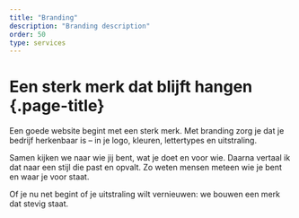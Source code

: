 ```yaml
---
title: "Branding"
description: "Branding description"
order: 50
type: services
---
```


# Een sterk merk dat blijft hangen {.page-title}

Een goede website begint met een sterk merk. Met branding zorg je dat je bedrijf herkenbaar is – in je logo, kleuren, lettertypes en uitstraling.

Samen kijken we naar wie jij bent, wat je doet en voor wie. Daarna vertaal ik dat naar een stijl die past en opvalt. Zo weten mensen meteen wie je bent en waar je voor staat.

Of je nu net begint of je uitstraling wilt vernieuwen: we bouwen een merk dat stevig staat.